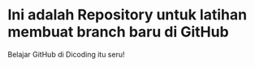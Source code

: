 # Ini adalah Repository untuk latihan membuat branch baru di GitHub
Belajar GitHub di Dicoding itu seru!
